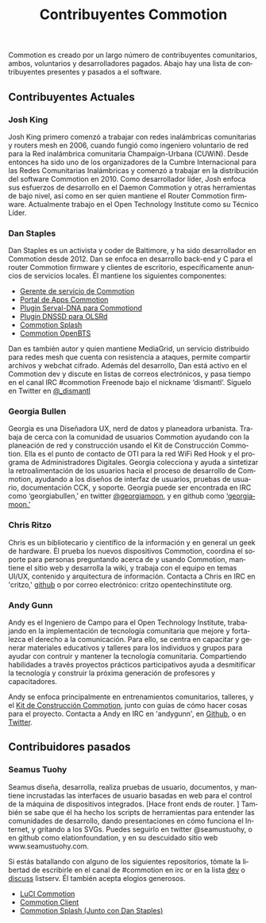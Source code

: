 ﻿---
layout: default
title: Contribuyentes Commotion
site_section: about
categories: 
created: 2014-07-16
changed: 2014-07-16
post_author: admin
lang: es
---
<p>Commotion es creado por un largo número de contribuyentes comunitarios, ambos, voluntarios y desarrolladores pagados. Abajo hay una lista de contribuyentes presentes y pasados a el software.</p>

<h2>Contribuyentes Actuales

<h3>Josh King</h3>
<p>Josh King primero comenzó a trabajar con redes inalámbricas comunitarias y routers mesh en 2006, cuando fungió como ingeniero voluntario de red para la Red inalámbrica comunitaria Champaign-Urbana (CUWiN). Desde entonces ha sido uno de los organizadores de la Cumbre Internacional para las Redes Comunitarias Inalámbricas y comenzó a trabajar en la distribución del software Commotion en 2010. Como desarrollador líder, Josh enfoca sus esfuerzos de desarrollo en el Daemon Commotion y otras herramientas de bajo nivel, así como en ser quien mantiene el Router Commotion firmware. Actualmente trabajo en el Open Technology Institute como su Técnico Líder.</p>

<h3>Dan Staples</h3>
<p>Dan Staples es un activista y coder de Baltimore, y ha sido desarrollador en Commotion desde 2012. Dan se enfoca en desarrollo back-end y C para el router Commotion firmware y clientes de escritorio, específicamente anuncios de servicios locales. Él mantiene los siguientes componentes:</p>
<ul>
<li><a href="https://github.com/opentechinstitute/commotion-service-manager">Gerente de servicio de Commotion</a></li>
<li><a href="https://github.com/opentechinstitute/luci-commotion">Portal de Apps Commotion</a></li>
<li><a href="https://github.com/opentechinstitute/commotiond">Plugin Serval-DNA para Commotiond</a></li>
<li><a href="https://github.com/opentechinstitute/olsrd">Plugin DNSSD para OLSRd</a></li>
<li><a href="https://github.com/opentechinstitute/luci-commotion">Commotion Splash</a></li>
<li><a href="https://github.com/opentechinstitute/commotion-openbts">Commotion OpenBTS</a></li>
</ul>
<p>Dan es también autor y quien mantiene MediaGrid, un servicio distribuido para redes mesh que cuenta con resistencia a ataques, permite compartir archivos y webchat cifrado. Además del desarrollo, Dan está activo en el Commotion dev y discute en listas de correos electrónicos, y pasa tiempo en el canal IRC #commotion Freenode bajo el nickname ‘dismantl’. Síguelo en Twitter en <a href="https://twitter.com/_dismantl">@_dismantl</a></p>

<h3>Georgia Bullen</h3>
<p>Georgia es una Diseñadora UX, nerd de datos y planeadora urbanista. Trabaja de cerca con la comunidad de usuarios Commotion ayudando con la planeación de red y construcción usando el Kit de Construcción Commotion. Ella es el punto de contacto de OTI para la red WiFi Red Hook y el programa de Administradores Digitales. Georgia colecciona y ayuda a sintetizar la retroalimentación de los usuarios hacia el proceso de desarrollo de Commotion, ayudando a los diseños de interfaz de usuarios, pruebas de usuario, documentación CCK, y soporte. Georgia puede ser encontrada en IRC como ‘georgiabullen,’ en twitter <a href="https://twitter.com/georgiamoon">@georgiamoon</a>, y en github como <a href="https://github.com/georgiamoon">‘georgiamoon.’</a></p>

<h3>Chris Ritzo</h3>
<p>Chris es un bibliotecario y científico de la información y en general un geek de hardware. Él prueba los nuevos dispositivos Commotion, coordina el soporte para personas preguntando acerca de y usando Commotion, mantiene el sitio web y desarrolla la wiki, y trabaja con el equipo en temas UI/UX, contenido y arquitectura de información. Contacta a Chris en IRC en 'critzo,' <a href="https://github.com/critzo">github</a> o por correo electrónico: critzo <arroba> opentechinstitute <punto> org. </p>

<h3>Andy Gunn</h3>
<p>Andy es el Ingeniero de Campo para el Open Technology Institute, trabajando en la implementación de tecnología comunitaria que mejore y fortalezca el derecho a la comunicación. Para ello, se centra en capacitar y generar materiales educativos y talleres para los individuos y grupos para ayudar con contruir y mantener la tecnología comunitaria. Compartiendo habilidades a través proyectos prácticos participativos ayuda a desmitificar la tecnología y construir la próxima generación de profesores y capacitadores.</p>
<p>Andy se enfoca principalmente en entrenamientos comunitarios, talleres, y el <a href="/docs/cck/">Kit de Construcción Commotion</a>, junto con guías de cómo hacer cosas para el proyecto. Contacta a Andy en IRC en 'andygunn', en <a href="https://github.com/andygunn">Github</a>, o en <a href="https://twitter.com/andy__gunn">Twitter</a>.</p>

<h2>Contribuidores pasados</h2>

<h3>Seamus Tuohy</h3>
<p>Seamus diseña, desarrolla, realiza pruebas de usuario, documentos, y mantiene incrustadas las interfaces de usuario basadas en web para el control de la máquina de dispositivos integrados. [Hace front ends de router. ] También se sabe que él ha hecho los scripts de herramientas para entender las comunidades de desarrollo, dando presentaciones en cómo funciona el Internet, y gritando a los SVGs. Puedes seguirlo en twitter @seamustuohy, o en github como elationfoundation, y en su descuidado sitio web www.seamustuohy.com.</p>
<p>Si estás batallando con alguno de los siguientes repositorios, tómate la libertad de escribirle en el canal de #commotion en irc or en la lista <a href="https://lists.chambana.net/mailman/listinfo/commotion-dev">dev</a> o <a href="https://lists.chambana.net/mailman/listinfo/commotion-discuss">discuss</a> listserv. Él también acepta elogios generosos.</p>
<ul>
<li><a href="https://github.com/opentechinstitute/luci-commotion">LuCI Commotion</a></li>
<li><a href="https://github.com/opentechinstitute/commotion-client">Commotion Client</a></li>
<li><a href="https://github.com/opentechinstitute/luci-commotion">Commotion Splash (Junto con Dan Staples)</a></li>
</ul>

